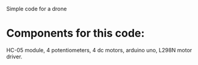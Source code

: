 Simple code for a drone

# Components for this code:

HC-05 module, 4 potentiometers, 4 dc motors, arduino uno, L298N motor driver.
